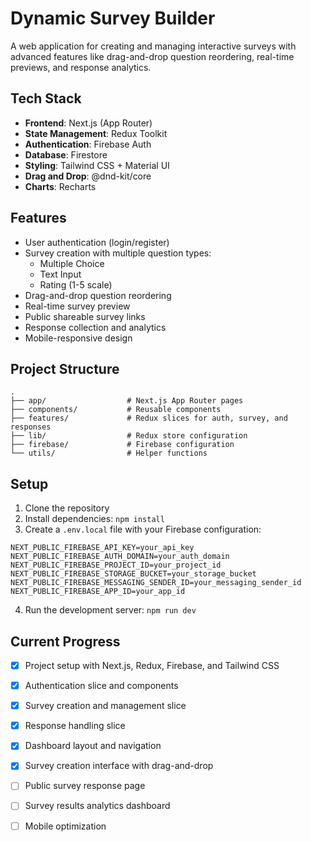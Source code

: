 # Dynamic Survey Builder

A web application for creating and managing interactive surveys with advanced features like drag-and-drop question reordering, real-time previews, and response analytics.

## Tech Stack

- **Frontend**: Next.js (App Router)
- **State Management**: Redux Toolkit
- **Authentication**: Firebase Auth
- **Database**: Firestore
- **Styling**: Tailwind CSS + Material UI
- **Drag and Drop**: @dnd-kit/core
- **Charts**: Recharts

## Features

- User authentication (login/register)
- Survey creation with multiple question types:
  - Multiple Choice
  - Text Input
  - Rating (1-5 scale)
- Drag-and-drop question reordering
- Real-time survey preview
- Public shareable survey links
- Response collection and analytics
- Mobile-responsive design

## Project Structure

```
.
├── app/                  # Next.js App Router pages
├── components/           # Reusable components
├── features/             # Redux slices for auth, survey, and responses
├── lib/                  # Redux store configuration
├── firebase/             # Firebase configuration
└── utils/                # Helper functions
```

## Setup

1. Clone the repository
2. Install dependencies: `npm install`
3. Create a `.env.local` file with your Firebase configuration:
```
NEXT_PUBLIC_FIREBASE_API_KEY=your_api_key
NEXT_PUBLIC_FIREBASE_AUTH_DOMAIN=your_auth_domain
NEXT_PUBLIC_FIREBASE_PROJECT_ID=your_project_id
NEXT_PUBLIC_FIREBASE_STORAGE_BUCKET=your_storage_bucket
NEXT_PUBLIC_FIREBASE_MESSAGING_SENDER_ID=your_messaging_sender_id
NEXT_PUBLIC_FIREBASE_APP_ID=your_app_id
```
4. Run the development server: `npm run dev`

## Current Progress

- [x] Project setup with Next.js, Redux, Firebase, and Tailwind CSS
- [x] Authentication slice and components
- [x] Survey creation and management slice
- [x] Response handling slice
- [x] Dashboard layout and navigation
- [x] Survey creation interface with drag-and-drop
- [ ] Public survey response page
- [ ] Survey results analytics dashboard
- [ ] Mobile optimization



